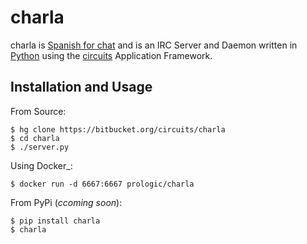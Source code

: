 charla
======

charla is [Spanish for chat][] and is an IRC Server and Daemon written in [Python][] using the [circuits][] Application Framework.

Installation and Usage
----------------------

From Source:

    $ hg clone https://bitbucket.org/circuits/charla
    $ cd charla
    $ ./server.py

Using Docker\_:

    $ docker run -d 6667:6667 prologic/charla

From PyPi (*ccoming soon*):

    $ pip install charla
    $ charla

  [Spanish for chat]: http://www.spanishcentral.com/translate/charla
  [Python]: http://python.org/
  [circuits]: http://circuitsframework.org/